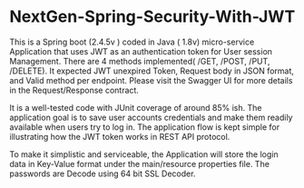 # NextGen-Spring-Security-With-JWT

This is a Spring boot (2.4.5v ) coded in  Java ( 1.8v) micro-service Application that uses JWT as an authentication token for User session Management. There are 4 methods implemented( /GET, /POST, /PUT, /DELETE). It expected JWT unexpired Token, Request body in JSON format, and Valid method per endpoint. Please visit the Swagger UI for more details in the Request/Response contract. 

It is a well-tested code with JUnit coverage of around 85% ish. The application goal is to save user accounts credentials and make them readily available when users try to log in. The application flow is kept simple for illustrating how the JWT token works in REST API protocol.

To make it simplistic and serviceable, the Application will store the login data in Key-Value format under the main/resource properties file. The passwords are Decode using 64 bit SSL Decoder. 
